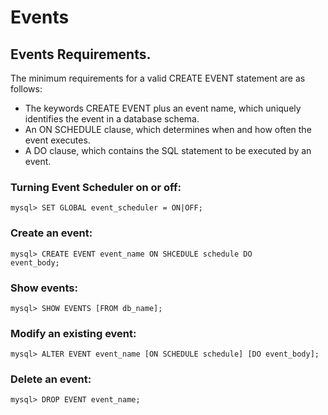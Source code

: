 # Events

## Events Requirements.
The minimum requirements for a valid CREATE EVENT statement are as follows:

- The keywords CREATE EVENT plus an event name, which uniquely identifies the event in a database schema.
- An ON SCHEDULE clause, which determines when and how often the event executes.
- A DO clause, which contains the SQL statement to be executed by an event.

### Turning Event Scheduler on or off:
```
mysql> SET GLOBAL event_scheduler = ON|OFF;
```
### Create an event:
```
mysql> CREATE EVENT event_name ON SHCEDULE schedule DO
event_body;
```
### Show events:
```
mysql> SHOW EVENTS [FROM db_name];
```
### Modify an existing event:
```
mysql> ALTER EVENT event_name [ON SCHEDULE schedule] [DO event_body];
```
### Delete an event:
```
mysql> DROP EVENT event_name;
```
